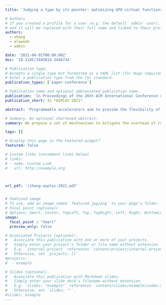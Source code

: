 ```yaml
---
title: 'Judging a type by its pointer: optimizing GPU virtual functions'

# Authors
# If you created a profile for a user (e.g. the default `admin` user), write the username (folder name) here
# and it will be replaced with their full name and linked to their profile.
authors:
  - zhang
  - alawneh
  - admin

date: '2021-04-01T00:00:00Z'
doi: '10.1145/3445814.3446734'

# Publication type.
# Accepts a single type but formatted as a YAML list (for Hugo requirements).
# Enter a publication type from the CSL standard.
publication_types: ['paper-conference']

# Publication name and optional abbreviated publication name.
publication: 'In Proceedings of the 26th ACM International Conference on Architectural Support for Programming Languages and Operating Systems'
publication_short: In *ASPLOS 2021*

abstract: 'Programmable accelerators aim to provide the flexibility of traditional CPUs with significantly improved performance. A well-known impediment to the widespread adoption of programmable accelerators, like GPUs, is the software engineering overhead involved in porting the code. Existing support for C++ on GPUs allows programmers to port polymorphic code with little effort. However, the overhead from the virtual functions introduced by polymorphic code has not been well studied or mitigated on GPUs. To alleviate the performance cost of virtual functions, we propose two novel techniques that determine an object’s type based only on the object’s address, without accessing the object’s embedded virtual table pointer. The first technique, Coordinated Object Allocation and function Lookup (COAL), is a software-only solution that allocates objects by type and uses the compiler and runtime to find the object’s vTable without accessing an embedded pointer. COAL improves performance by 80%, 47%, and 6% over contemporary CUDA, prior research, and our newly-proposed type-based allocator, respectively. The second solution, TypePointer, introduces a hardware modification that allows unused bits in the object pointer to encode the object’s type, improving performance by 90%, 56%, and 12% over CUDA, prior work, and our new allocator. TypePointer can also be used with the default CUDA allocator to achieve an 18% performance improvement without modifying object allocation.'

# Summary. An optional shortened abstract.
summary: We propose a set of mechnanisms to mitigate the overhead of runtime virtual function calls on GPUs.

tags: []

# Display this page in the Featured widget?
featured: false

# Custom links (uncomment lines below)
# links:
# - name: Custom Link
#   url: http://example.org



url_pdf: '/zhang-asplos-2021.pdf'


# Featured image
# To use, add an image named `featured.jpg/png` to your page's folder.
# Focal point (optional)
# Options: Smart, Center, TopLeft, Top, TopRight, Left, Right, BottomLeft, Bottom, BottomRight
image:
  focal_point : "Smart"
  preview_only: false

# Associated Projects (optional).
#   Associate this publication with one or more of your projects.
#   Simply enter your project's folder or file name without extension.
#   E.g. `internal-project` references `content/project/internal-project/index.md`.
#   Otherwise, set `projects: []`.
#projects:
#  - example

# Slides (optional).
#   Associate this publication with Markdown slides.
#   Simply enter your slide deck's filename without extension.
#   E.g. `slides: "example"` references `content/slides/example/index.md`.
#   Otherwise, set `slides: ""`.
#slides: example
---
```

